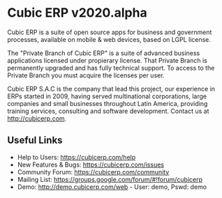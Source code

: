 Cubic ERP v2020.alpha
=====================

Cubic ERP is a suite of open source apps for business and government processes, available on mobile & web devices, based on LGPL license.

The "Private Branch of Cubic ERP" is a suite of advanced business applications licensed under propierary license. That Private Branch is permanently upgraded and has fully technical support. To access to the Private Branch you must acquire the licenses per user.

Cubic ERP S.A.C is the company that lead this project, our experience in ERPs started in 2009, having served multinational corporations, large companies and small businesses throughout Latin America, providing training services, consulting and software development. Contact us at http://cubicerp.com.

Useful Links
------------
* Help to Users: https://cubicerp.com/help
* New Features & Bugs: https://cubicerp.com/issues
* Community Forum: https://cubicerp.com/community
* Mailing List: https://groups.google.com/forum/#!forum/cubicerp
* Demo: http://demo.cubicerp.com/web - User: demo, Pswd: demo
